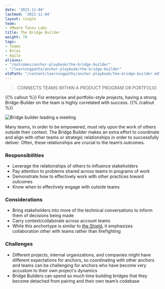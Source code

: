 ```yaml
---
date: '2021-11-04'
lastmod: '2021-11-04'
layout: single
team:
- VMware Tanzu Labs
title: The Bridge Builder
weight: 70
tags:
- Teams
- Roles
- Agile
aliases:
- "/outcomes/anchor-playbook/the-bridge-builder"
- "/learningpaths/anchor-playbook/the-bridge-builder"
oldPath: "/content/learningpaths/anchor-playbook/the-bridge-builder.md"
---
```

> CONNECTS TEAMS WITHIN A PRODUCT PROGRAM OR PORTFOLIO

{{% callout %}}
For enterprise and portfolio-style projects, having a strong Bridge-Builder on the team is highly correlated with success.
{{% /callout %}}

![Bridge builder leading a meeting](/learningpaths/anchor-playbook/images/home1.jpg)

Many teams, in order to be empowered, must rely upon the work of others outside their context. The Bridge Builder makes an extra effort to coordinate and align with other teams or strategic relationships in order to successfully deliver. Often, these relationships are crucial to the team’s outcomes.

### Responsibilities
- Leverage the relationships of others to influence stakeholders
- Pay attention to problems shared across teams in programs of work
- Demonstrate how to effectively work with other practices toward outcomes
- Know when to effectively engage with outside teams

### Considerations
- Bring stakeholders into more of the technical conversations to inform them of decisions being made
- Carry context/collaborate across account teams
- While this anchortype is similar to [the Shield](/learningpaths/anchor-playbook/the-shield), it emphasizes collaboration other with teams rather than firefighting

### Challenges
- Different projects, internal organizations, and companies might have different expectations for anchors, so coordinating with other anchors and teams can be challenging for anchors who have become very accustom to their own project's dynamics 
- Bridge Builders can spend so much time building bridges that they become detached from pairing and their own team’s codebase